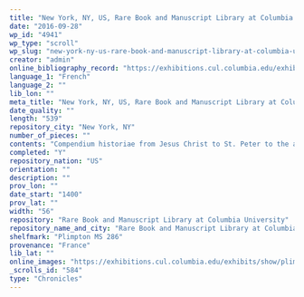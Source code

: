 ```yaml
---
title: "New York, NY, US, Rare Book and Manuscript Library at Columbia University, Plimpton MS 286"
date: "2016-09-28"
wp_id: "4941"
wp_type: "scroll"
wp_slug: "new-york-ny-us-rare-book-and-manuscript-library-at-columbia-university-plimpton-ms-286"
creator: "admin"
online_bibliography_record: "https://exhibitions.cul.columbia.edu/exhibits/show/plimpton/item/27"
language_1: "French"
language_2: ""
lib_lon: ""
meta_title: "New York, NY, US, Rare Book and Manuscript Library at Columbia University, Plimpton MS 286"
date_quality: ""
length: "539"
repository_city: "New York, NY"
number_of_pieces: ""
contents: "Compendium historiae from Jesus Christ to St. Peter to the antipope Alexander V (1409-1410) in column 1. Column 2 contains Julius Caesar to Louis IV of Bavaria (1328-1346). Column 3: the legendary Francio to Charles V (1364-1380). Column 4: the legendary King Lud to Richard II (1377-1399)."
completed: "Y"
repository_nation: "US"
orientation: ""
description: ""
prov_lon: ""
date_start: "1400"
prov_lat: ""
width: "56"
repository: "Rare Book and Manuscript Library at Columbia University"
repository_name_and_city: "Rare Book and Manuscript Library at Columbia University, New York NY US"
shelfmark: "Plimpton MS 286"
provenance: "France"
lib_lat: ""
online_images: "https://exhibitions.cul.columbia.edu/exhibits/show/plimpton/item/27"
_scrolls_id: "584"
type: "Chronicles"
---
```



